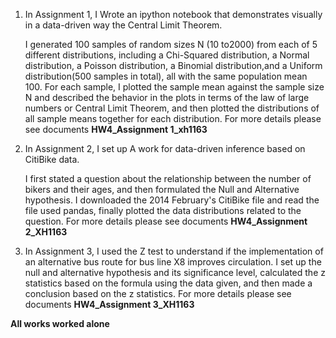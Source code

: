
1.  In Assignment 1, I Wrote an ipython notebook that demonstrates visually in a data-driven way the Central Limit Theorem.

      I generated 100 samples of random sizes N (10 to2000) from each of 5 different distributions, including a Chi-Squared     distribution, a Normal distribution, a Poisson distribution, a Binomial distribution,and a Uniform distribution(500 samples in total), all with the same population mean 100. 
      For each sample, I plotted the sample mean against the sample size N and described the behavior in the plots in terms of the law of large numbers or Central Limit Theorem, and then plotted the distributions of all sample means together for each distribution. For more details please see documents **HW4_Assignment 1_xh1163**



2.  In Assignment 2, I set up A work for data-driven inference based on CitiBike data.

      I first stated a question about the relationship between the number of bikers and their ages,  and then formulated the Null and Alternative hypothesis.
      I downloaded the 2014 February's CitiBike file and read the file used pandas, finally plotted the data distributions related to the question.
      For more details please see documents **HW4_Assignment 2_XH1163**


3.   In Assignment 3,  I used the Z test to understand if the implementation of an alternative bus route for bus line X8       improves circulation. I set up the null and alternative hypothesis and its significance level, calculated the z statistics based on the formula using the data given, and then made a conclusion based on the z statistics. 
For more details please see documents **HW4_Assignment 3_XH1163**


**All works worked alone**
